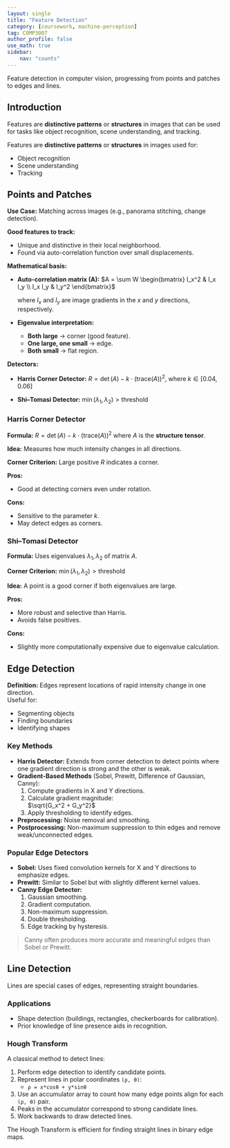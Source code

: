 ```yaml
---
layout: single
title: "Feature Detection"
category: [coursework, machine-perception]
tag: COMP3007
author_profile: false
use_math: true
sidebar:
    nav: "counts"
---
```


Feature detection in computer vision, progressing from points and patches to edges and lines. 

## Introduction
Features are **distinctive patterns** or **structures** in images that can be used for tasks like object recognition, scene understanding, and tracking.

Features are **distinctive patterns** or **structures** in images used for:
- Object recognition
- Scene understanding
- Tracking


## Points and Patches

**Use Case:** Matching across images (e.g., panorama stitching, change detection).

**Good features to track:**
- Unique and distinctive in their local neighborhood.
- Found via auto-correlation function over small displacements.

**Mathematical basis:**
- **Auto-correlation matrix (A):**
  $A = \sum W \begin{bmatrix} I_x^2 & I_x I_y \\ I_x I_y & I_y^2 \end{bmatrix}$ 
  
  where $I_x$ and $I_y$ are image gradients in the $x$ and $y$ directions, respectively.

- **Eigenvalue interpretation:**
  - **Both large** → corner (good feature).
  - **One large, one small** → edge.
  - **Both small** → flat region.

**Detectors:**
- **Harris Corner Detector:**
  $R = \det(A) - k \cdot (\text{trace}(A))^2$, where $k \in [0.04, 0.06]$

- **Shi–Tomasi Detector:**
  $\min(\lambda_1, \lambda_2) > \text{threshold}$

### Harris Corner Detector

**Formula:**
  $R = \det(A) - k \cdot (\text{trace}(A))^2$ 
  where $A$ is the **structure tensor**.

**Idea:** Measures how much intensity changes in all directions.

**Corner Criterion:** Large positive $R$ indicates a corner.

**Pros:**
- Good at detecting corners even under rotation.

**Cons:**
- Sensitive to the parameter $k$.
- May detect edges as corners.


### Shi–Tomasi Detector

**Formula:** Uses eigenvalues $\lambda_1, \lambda_2$ of matrix $A$.

**Corner Criterion:** 
$\min(\lambda_1, \lambda_2) > \text{threshold}$

**Idea:** A point is a good corner if both eigenvalues are large.

**Pros:**
- More robust and selective than Harris.
- Avoids false positives.

**Cons:**
- Slightly more computationally expensive due to eigenvalue calculation.


## Edge Detection
**Definition:** Edges represent locations of rapid intensity change in one direction.  
Useful for:
- Segmenting objects
- Finding boundaries
- Identifying shapes

### Key Methods
- **Harris Detector:** Extends from corner detection to detect points where one gradient direction is strong and the other is weak.
- **Gradient-Based Methods** (Sobel, Prewitt, Difference of Gaussian, Canny):
  1. Compute gradients in X and Y directions.
  2. Calculate gradient magnitude:  
     $\sqrt{G_x^2 + G_y^2}$
  3. Apply thresholding to identify edges.
- **Preprocessing:** Noise removal and smoothing.
- **Postprocessing:** Non-maximum suppression to thin edges and remove weak/unconnected edges.


### Popular Edge Detectors
- **Sobel:** Uses fixed convolution kernels for X and Y directions to emphasize edges.
- **Prewitt:** Similar to Sobel but with slightly different kernel values.
- **Canny Edge Detector:**
  1. Gaussian smoothing.
  2. Gradient computation.
  3. Non-maximum suppression.
  4. Double thresholding.
  5. Edge tracking by hysteresis.

> Canny often produces more accurate and meaningful edges than Sobel or Prewitt.


## Line Detection
Lines are special cases of edges, representing straight boundaries.

### Applications
- Shape detection (buildings, rectangles, checkerboards for calibration).
- Prior knowledge of line presence aids in recognition.

### Hough Transform
A classical method to detect lines:
1. Perform edge detection to identify candidate points.
2. Represent lines in polar coordinates `(ρ, θ)`:
   - `ρ = x*cosθ + y*sinθ`
3. Use an accumulator array to count how many edge points align for each `(ρ, θ)` pair.
4. Peaks in the accumulator correspond to strong candidate lines.
5. Work backwards to draw detected lines.

The Hough Transform is efficient for finding straight lines in binary edge maps.
